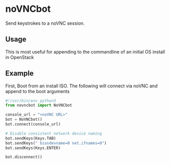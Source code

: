 # noVNCbot
Send keystrokes to a noVNC session.
## Usage
This is most useful for appending to the commandline of an initial OS install in OpenStack
## Example
First, Boot from an install ISO. The following will connect via noVNC and append to the boot arguments
```python
#!/usr/bin/env python3
from novncbot import NoVNCbot

console_url = "<noVNC URL>"
bot = NoVNCbot()
bot.connect(console_url)

# Disable consistent network device naming
bot.sendKeys(Keys.TAB)
bot.sendKeys(" biosdevname=0 net.ifnames=0")
bot.sendKeys(Keys.ENTER)

bot.disconnect()
```
